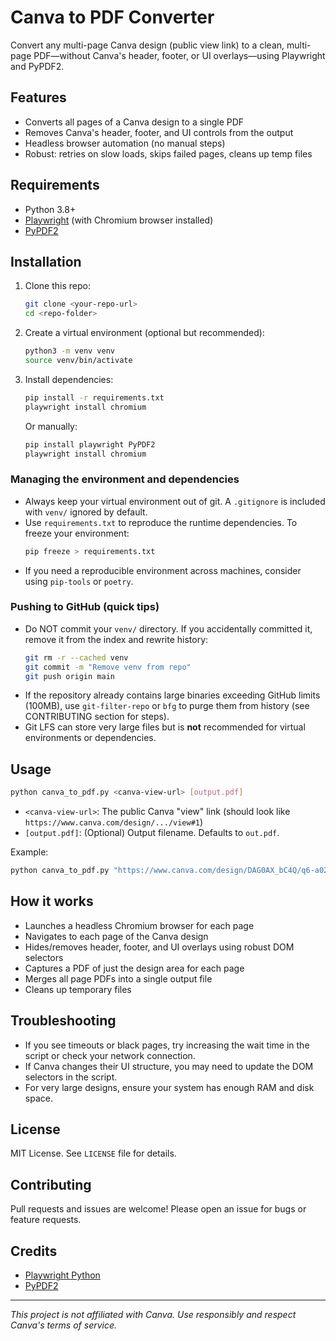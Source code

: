 # Canva to PDF Converter

Convert any multi-page Canva design (public view link) to a clean, multi-page PDF—without Canva's header, footer, or UI overlays—using Playwright and PyPDF2.

## Features
- Converts all pages of a Canva design to a single PDF
- Removes Canva's header, footer, and UI controls from the output
- Headless browser automation (no manual steps)
- Robust: retries on slow loads, skips failed pages, cleans up temp files

## Requirements
- Python 3.8+
- [Playwright](https://playwright.dev/python/) (with Chromium browser installed)
- [PyPDF2](https://pypdf2.readthedocs.io/)

## Installation
1. Clone this repo:
   ```bash
   git clone <your-repo-url>
   cd <repo-folder>
   ```
2. Create a virtual environment (optional but recommended):
   ```bash
   python3 -m venv venv
   source venv/bin/activate
   ```
3. Install dependencies:
   ```bash
   pip install -r requirements.txt
   playwright install chromium
   ```
   Or manually:
   ```bash
   pip install playwright PyPDF2
   playwright install chromium
   ```

### Managing the environment and dependencies

- Always keep your virtual environment out of git. A `.gitignore` is included with `venv/` ignored by default.
- Use `requirements.txt` to reproduce the runtime dependencies. To freeze your environment:
  ```bash
  pip freeze > requirements.txt
  ```
- If you need a reproducible environment across machines, consider using `pip-tools` or `poetry`.

### Pushing to GitHub (quick tips)

- Do NOT commit your `venv/` directory. If you accidentally committed it, remove it from the index and rewrite history:
  ```bash
  git rm -r --cached venv
  git commit -m "Remove venv from repo"
  git push origin main
  ```
- If the repository already contains large binaries exceeding GitHub limits (100MB), use `git-filter-repo` or `bfg` to purge them from history (see CONTRIBUTING section for steps).
- Git LFS can store very large files but is **not** recommended for virtual environments or dependencies.

## Usage
```bash
python canva_to_pdf.py <canva-view-url> [output.pdf]
```
- `<canva-view-url>`: The public Canva "view" link (should look like `https://www.canva.com/design/.../view#1`)
- `[output.pdf]`: (Optional) Output filename. Defaults to `out.pdf`.

Example:
```bash
python canva_to_pdf.py "https://www.canva.com/design/DAG0AX_bC4Q/q6-a02ts1GFmWJieNUElhA/view#1" my_design.pdf
```

## How it works
- Launches a headless Chromium browser for each page
- Navigates to each page of the Canva design
- Hides/removes header, footer, and UI overlays using robust DOM selectors
- Captures a PDF of just the design area for each page
- Merges all page PDFs into a single output file
- Cleans up temporary files

## Troubleshooting
- If you see timeouts or black pages, try increasing the wait time in the script or check your network connection.
- If Canva changes their UI structure, you may need to update the DOM selectors in the script.
- For very large designs, ensure your system has enough RAM and disk space.

## License
MIT License. See `LICENSE` file for details.

## Contributing
Pull requests and issues are welcome! Please open an issue for bugs or feature requests.

## Credits
- [Playwright Python](https://playwright.dev/python/)
- [PyPDF2](https://pypdf2.readthedocs.io/)

---

*This project is not affiliated with Canva. Use responsibly and respect Canva's terms of service.*
